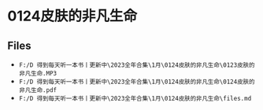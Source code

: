 # 0124皮肤的非凡生命

## Files

- `F:/D 得到每天听一本书丨更新中\2023全年合集\1月\0124皮肤的非凡生命\0123皮肤的非凡生命.MP3`
- `F:/D 得到每天听一本书丨更新中\2023全年合集\1月\0124皮肤的非凡生命\0124皮肤的非凡生命.pdf`
- `F:/D 得到每天听一本书丨更新中\2023全年合集\1月\0124皮肤的非凡生命\files.md`
